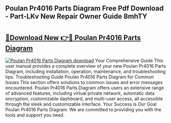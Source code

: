 ## Poulan Pr4016 Parts Diagram Free Pdf Download - Part-LKv New Repair Owner Guide 8mhTY

# <h2><a href="http://dfkg0jl.blite.top/?on=Poulan+Pr4016+Parts+Diagram">🔗Download New 👉🔴 Poulan Pr4016 Parts Diagram</a></h2>

[![Poulan Pr4016 Parts Diagram download](https://i.imgur.com/lujVjoI.png)](http://dfkg0jl.blite.top/?on=Poulan+Pr4016+Parts+Diagram)
Your Comprehensive Guide This user manual provides a complete overview of your new Poulan Pr4016 Parts Diagram, including installation, operation, maintenance, and troubleshooting tips. Troubleshooting Guide Poulan Pr4016 Parts Diagram for Common Issues This section offers solutions to common issues and error messages encountered. Poulan Pr4016 Parts Diagram offers users an extensive range of advanced features, including virtual private network, automatic data encryption, customizable dashboard, and multi-user access, all accessible through the sleek and customizable interface. Your Success is Our Goal Poulan Pr4016 Parts Diagram. We are committed to providing you with the tools and support you need.
